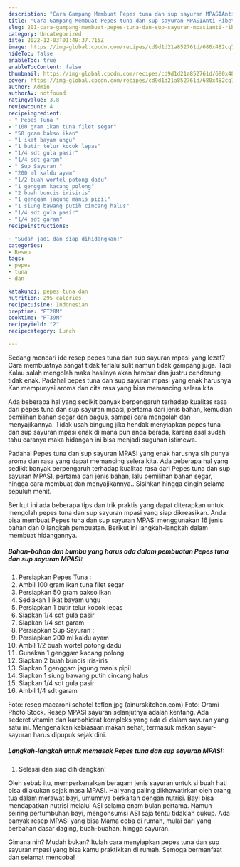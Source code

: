 ```yaml
---
description: "Cara Gampang Membuat Pepes tuna dan sup sayuran MPASIAnti Ribet"
title: "Cara Gampang Membuat Pepes tuna dan sup sayuran MPASIAnti Ribet"
slug: 201-cara-gampang-membuat-pepes-tuna-dan-sup-sayuran-mpasianti-ribet
category: Uncategorized
date: 2022-12-03T01:49:37.715Z
image: https://img-global.cpcdn.com/recipes/cd9d1d21a852761d/680x482cq70/pepes-tuna-dan-sup-sayuran-mpasi-foto-resep-utama.jpg
hideToc: false
enableToc: true
enableTocContent: false
thumbnail: https://img-global.cpcdn.com/recipes/cd9d1d21a852761d/680x482cq70/pepes-tuna-dan-sup-sayuran-mpasi-foto-resep-utama.jpg
cover: https://img-global.cpcdn.com/recipes/cd9d1d21a852761d/680x482cq70/pepes-tuna-dan-sup-sayuran-mpasi-foto-resep-utama.jpg
author: Admin
authorAv: notfound
ratingvalue: 3.8
reviewcount: 4
recipeingredient:
- " Pepes Tuna "
- "100 gram ikan tuna filet segar"
- "50 gram bakso ikan"
- "1 ikat bayam ungu"
- "1 butir telur kocok lepas"
- "1/4 sdt gula pasir"
- "1/4 sdt garam"
- " Sup Sayuran "
- "200 ml kaldu ayam"
- "1/2 buah wortel potong dadu"
- "1 genggam kacang polong"
- "2 buah buncis irisiris"
- "1 genggam jagung manis pipil"
- "1 siung bawang putih cincang halus"
- "1/4 sdt gula pasir"
- "1/4 sdt garam"
recipeinstructions:

- "Sudah jadi dan siap dihidangkan!"
categories:
- Resep
tags:
- pepes
- tuna
- dan

katakunci: pepes tuna dan 
nutrition: 295 calories
recipecuisine: Indonesian
preptime: "PT28M"
cooktime: "PT39M"
recipeyield: "2"
recipecategory: Lunch

---
```



Sedang mencari ide resep pepes tuna dan sup sayuran mpasi yang lezat? Cara membuatnya sangat tidak terlalu sulit namun tidak gampang juga. Tapi Kalau salah mengolah maka hasilnya akan hambar dan justru cenderung tidak enak. Padahal pepes tuna dan sup sayuran mpasi yang enak harusnya Kan mempunyai aroma dan cita rasa yang bisa memancing selera kita.


Ada beberapa hal yang sedikit banyak berpengaruh terhadap kualitas rasa dari pepes tuna dan sup sayuran mpasi, pertama dari jenis bahan, kemudian pemilihan bahan segar dan bagus, sampai cara mengolah dan menyajikannya. Tidak usah bingung jika hendak menyiapkan pepes tuna dan sup sayuran mpasi enak di mana pun anda berada, karena asal sudah tahu caranya maka hidangan ini bisa menjadi suguhan istimewa.

Padahal Pepes tuna dan sup sayuran MPASI yang enak harusnya sih punya aroma dan rasa yang dapat memancing selera kita. Ada beberapa hal yang sedikit banyak berpengaruh terhadap kualitas rasa dari Pepes tuna dan sup sayuran MPASI, pertama dari jenis bahan, lalu pemilihan bahan segar, hingga cara membuat dan menyajikannya.. Sisihkan hingga dingin selama sepuluh menit.


Berikut ini ada beberapa tips dan trik praktis yang dapat diterapkan untuk mengolah pepes tuna dan sup sayuran mpasi yang siap dikreasikan. Anda bisa membuat Pepes tuna dan sup sayuran MPASI menggunakan 16 jenis bahan dan 0 langkah pembuatan. Berikut ini langkah-langkah dalam membuat hidangannya.

<!--inarticleads1-->

##### Bahan-bahan dan bumbu yang harus ada dalam pembuatan Pepes tuna dan sup sayuran MPASI:

1. Persiapkan  Pepes Tuna :
1. Ambil 100 gram ikan tuna filet segar
1. Persiapkan 50 gram bakso ikan
1. Sediakan 1 ikat bayam ungu
1. Persiapkan 1 butir telur kocok lepas
1. Siapkan 1/4 sdt gula pasir
1. Siapkan 1/4 sdt garam
1. Persiapkan  Sup Sayuran :
1. Persiapkan 200 ml kaldu ayam
1. Ambil 1/2 buah wortel potong dadu
1. Gunakan 1 genggam kacang polong
1. Siapkan 2 buah buncis iris-iris
1. Siapkan 1 genggam jagung manis pipil
1. Siapkan 1 siung bawang putih cincang halus
1. Siapkan 1/4 sdt gula pasir
1. Ambil 1/4 sdt garam


Foto: resep macaroni schotel teflon.jpg (ainurskitchen.com) Foto: Orami Photo Stock. Resep MPASI sayuran selanjutnya adalah kentang. Ada sederet vitamin dan karbohidrat kompleks yang ada di dalam sayuran yang satu ini. Mengenalkan kebiasaan makan sehat, termasuk makan sayur-sayuran harus dipupuk sejak dini. 

<!--inarticleads2-->

##### Langkah-langkah untuk memasak Pepes tuna dan sup sayuran MPASI:


1. Selesai dan siap dihidangkan!

Oleh sebab itu, memperkenalkan beragam jenis sayuran untuk si buah hati bisa dilakukan sejak masa MPASI. Hal yang paling dikhawatirkan oleh orang tua dalam merawat bayi, umumnya berkaitan dengan nutrisi. Bayi bisa mendapatkan nutrisi melalui ASI selama enam bulan pertama. Namun seiring pertumbuhan bayi, mengonsumsi ASI saja tentu tidaklah cukup. Ada banyak resep MPASI yang bisa Mama coba di rumah, mulai dari yang berbahan dasar daging, buah-buahan, hingga sayuran. 

Gimana nih? Mudah bukan? Itulah cara menyiapkan pepes tuna dan sup sayuran mpasi yang bisa kamu praktikkan di rumah. Semoga bermanfaat dan selamat mencoba!
